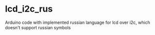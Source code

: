 # lcd_i2c_rus
Arduino code with implemented russian language for lcd over i2c, which doesn't support russian symbols
